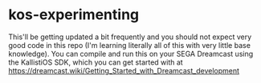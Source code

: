# kos-experimenting
This'll be getting updated a bit frequently and you should not expect very good code in this repo (I'm learning literally all of this with very little base knowledge). You can compile and run this on your SEGA Dreamcast using the KallistiOS SDK, which you can get started with at https://dreamcast.wiki/Getting_Started_with_Dreamcast_development
